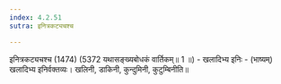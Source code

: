 ```yaml
---
index: 4.2.51
sutra: इनित्रकट्यचश्च

---
```

इनित्रकट्यचश्च (1474) (5372 यथासङ्ख्यबोधकं वार्तिकम्॥ 1 ॥) - खलादिभ्य इनिः - (भाष्यम्) खलादिभ्य इनिर्वक्तव्यः। खलिनी, डाकिनी, कुन्दुमिनी, कुटुम्बिनीति॥